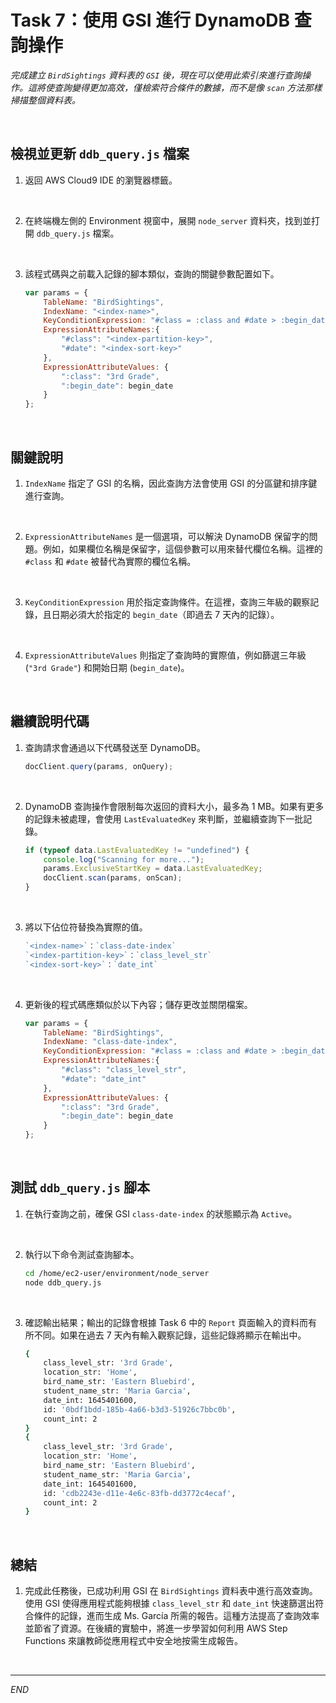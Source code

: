 # Task 7：使用 GSI 進行 DynamoDB 查詢操作

_完成建立 `BirdSightings` 資料表的 `GSI` 後，現在可以使用此索引來進行查詢操作。這將使查詢變得更加高效，僅檢索符合條件的數據，而不是像 `scan` 方法那樣掃描整個資料表。_

<br>

## 檢視並更新 `ddb_query.js` 檔案

1. 返回 AWS Cloud9 IDE 的瀏覽器標籤。

<br>

2. 在終端機左側的 Environment 視窗中，展開 `node_server` 資料夾，找到並打開 `ddb_query.js` 檔案。

<br>

3. 該程式碼與之前載入記錄的腳本類似，查詢的關鍵參數配置如下。

    ```javascript
    var params = {
        TableName: "BirdSightings",
        IndexName: "<index-name>",
        KeyConditionExpression: "#class = :class and #date > :begin_date",
        ExpressionAttributeNames:{
            "#class": "<index-partition-key>",
            "#date": "<index-sort-key>"
        },
        ExpressionAttributeValues: {
            ":class": "3rd Grade",
            ":begin_date": begin_date
        }
    };
    ```

<br>

## 關鍵說明

1. `IndexName` 指定了 GSI 的名稱，因此查詢方法會使用 GSI 的分區鍵和排序鍵進行查詢。

<br>

2. `ExpressionAttributeNames` 是一個選項，可以解決 DynamoDB 保留字的問題。例如，如果欄位名稱是保留字，這個參數可以用來替代欄位名稱。這裡的 `#class` 和 `#date` 被替代為實際的欄位名稱。

<br>

3. `KeyConditionExpression` 用於指定查詢條件。在這裡，查詢三年級的觀察記錄，且日期必須大於指定的 `begin_date`（即過去 7 天內的記錄）。

<br>

4. `ExpressionAttributeValues` 則指定了查詢時的實際值，例如篩選三年級 (`"3rd Grade"`) 和開始日期 (`begin_date`)。

<br>

## 繼續說明代碼

1. 查詢請求會通過以下代碼發送至 DynamoDB。

    ```javascript
    docClient.query(params, onQuery);
    ```

<br>

2. DynamoDB 查詢操作會限制每次返回的資料大小，最多為 1 MB。如果有更多的記錄未被處理，會使用 `LastEvaluatedKey` 來判斷，並繼續查詢下一批記錄。

    ```javascript
    if (typeof data.LastEvaluatedKey != "undefined") {
        console.log("Scanning for more...");
        params.ExclusiveStartKey = data.LastEvaluatedKey;
        docClient.scan(params, onScan);
    }
    ```

<br>

3. 將以下佔位符替換為實際的值。

    ```javascript
    `<index-name>`：`class-date-index`
    `<index-partition-key>`：`class_level_str`
    `<index-sort-key>`：`date_int`
    ```

<br>

4. 更新後的程式碼應類似於以下內容；儲存更改並關閉檔案。

    ```javascript
    var params = {
        TableName: "BirdSightings",
        IndexName: "class-date-index",
        KeyConditionExpression: "#class = :class and #date > :begin_date",
        ExpressionAttributeNames:{
            "#class": "class_level_str",
            "#date": "date_int"
        },
        ExpressionAttributeValues: {
            ":class": "3rd Grade",
            ":begin_date": begin_date
        }
    };
    ```

<br>

## 測試 `ddb_query.js` 腳本

1. 在執行查詢之前，確保 GSI `class-date-index` 的狀態顯示為 `Active`。

<br>

2. 執行以下命令測試查詢腳本。

    ```bash
    cd /home/ec2-user/environment/node_server
    node ddb_query.js
    ```

<br>

3. 確認輸出結果；輸出的記錄會根據 Task 6 中的 `Report` 頁面輸入的資料而有所不同。如果在過去 7 天內有輸入觀察記錄，這些記錄將顯示在輸出中。

    ```bash
    {
        class_level_str: '3rd Grade',
        location_str: 'Home',
        bird_name_str: 'Eastern Bluebird',
        student_name_str: 'Maria Garcia',
        date_int: 1645401600,
        id: '0bdf1bdd-185b-4a66-b3d3-51926c7bbc0b',
        count_int: 2
    }
    {
        class_level_str: '3rd Grade',
        location_str: 'Home',
        bird_name_str: 'Eastern Bluebird',
        student_name_str: 'Maria Garcia',
        date_int: 1645401600,
        id: 'cdb2243e-d11e-4e6c-83fb-dd3772c4ecaf',
        count_int: 2
    }
    ```

<br>

## 總結

1. 完成此任務後，已成功利用 GSI 在 `BirdSightings` 資料表中進行高效查詢。使用 GSI 使得應用程式能夠根據 `class_level_str` 和 `date_int` 快速篩選出符合條件的記錄，進而生成 Ms. García 所需的報告。這種方法提高了查詢效率並節省了資源。在後續的實驗中，將進一步學習如何利用 AWS Step Functions 來讓教師從應用程式中安全地按需生成報告。

<br>

___

_END_
